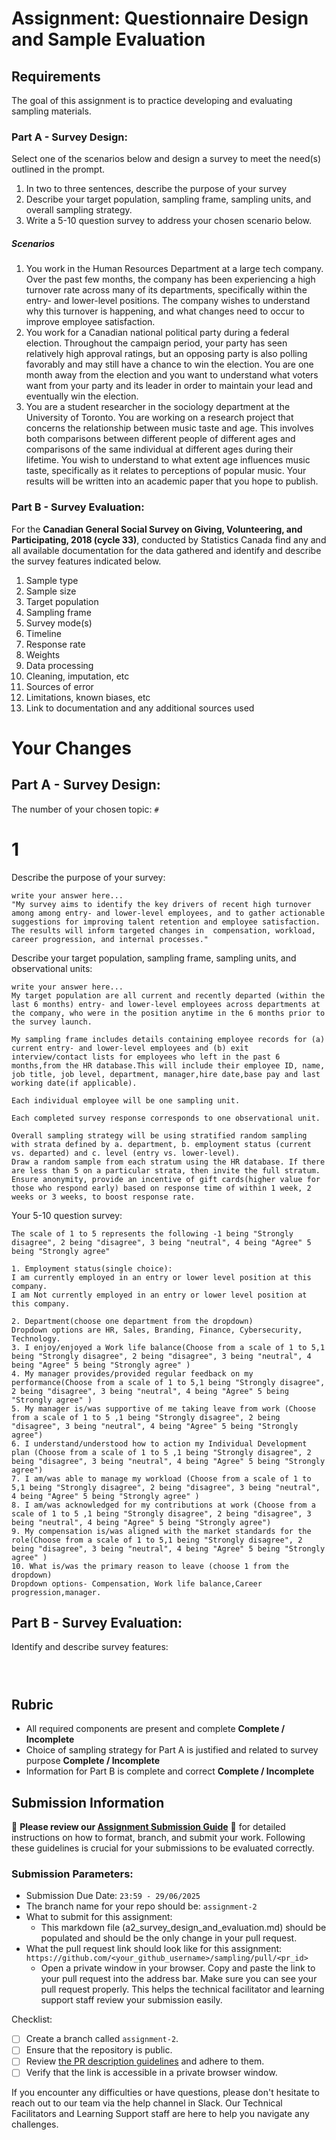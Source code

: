 # Assignment: Questionnaire Design and Sample Evaluation

## Requirements

The goal of this assignment is to practice developing and evaluating sampling materials.

### Part A - Survey Design:

Select one of the scenarios below and design a survey to meet the need(s) outlined in the prompt.

1.	In two to three sentences, describe the purpose of your survey
2.	Describe your target population, sampling frame, sampling units, and overall sampling strategy.
3.	Write a 5-10 question survey to address your chosen scenario below.

##### Scenarios
1.	You work in the Human Resources Department at a large tech company. Over the past few months, the company has been experiencing a high turnover rate across many of its departments, specifically within the entry- and lower-level positions. The company wishes to understand why this turnover is happening, and what changes need to occur to improve employee satisfaction.
2.	You work for a Canadian national political party during a federal election. Throughout the campaign period, your party has seen relatively high approval ratings, but an opposing party is also polling favorably and may still have a chance to win the election. You are one month away from the election and you want to understand what voters want from your party and its leader in order to maintain your lead and eventually win the election.
3.	You are a student researcher in the sociology department at the University of Toronto. You are working on a research project that concerns the relationship between music taste and age. This involves both comparisons between different people of different ages and comparisons of the same individual at different ages during their lifetime. You wish to understand to what extent age influences music taste, specifically as it relates to perceptions of popular music. Your results will be written into an academic paper that you hope to publish.

### Part B - Survey Evaluation:

For the **Canadian General Social Survey on Giving, Volunteering, and Participating, 2018 (cycle 33)**, conducted by Statistics Canada find any and all available documentation for the data gathered and identify and describe the survey features indicated below.

1. Sample type
2. Sample size
3. Target population
4. Sampling frame
5. Survey mode(s) 
6. Timeline
7. Response rate
8. Weights
9. Data processing
10. Cleaning, imputation, etc
11. Sources of error
12. Limitations, known biases, etc
13. Link to documentation and any additional sources used


# Your Changes

## Part A - Survey Design: 

The number of your chosen topic: `#`
# 1

Describe the purpose of your survey:
```
write your answer here...
"My survey aims to identify the key drivers of recent high turnover among among entry- and lower-level employees, and to gather actionable suggestions for improving talent retention and employee satisfaction. The results will inform targeted changes in  compensation, workload, career progression, and internal processes."
```

Describe your target population, sampling frame, sampling units, and observational units:
```
write your answer here...
My target population are all current and recently departed (within the last 6 months) entry- and lower-level employees across departments at the company, who were in the position anytime in the 6 months prior to the survey launch.

My sampling frame includes details containing employee records for (a) current entry- and lower-level employees and (b) exit interview/contact lists for employees who left in the past 6 months,from the HR database.This will include their employee ID, name, job title, job level, department, manager,hire date,base pay and last working date(if applicable).

Each individual employee will be one sampling unit.

Each completed survey response corresponds to one observational unit.

Overall sampling strategy will be using stratified random sampling with strata defined by a. department, b. employment status (current vs. departed) and c. level (entry vs. lower-level). 
Draw a random sample from each stratum using the HR database. If there are less than 5 on a particular strata, then invite the full stratum. Ensure anonymity, provide an incentive of gift cards(higher value for those who respond early) based on response time of within 1 week, 2 weeks or 3 weeks, to boost response rate. 

```

Your 5-10 question survey:
```Instructions to respondents - The survey has 10 questions and will take 5 -6 minutes. The aim is to improve the overall workplace culture and improve internal processes. Your responses are anonymous and no personal questions will be asked. If you are no longer associated with the company, please answer based on your last job title as on your date of resignation.
The scale of 1 to 5 represents the following -1 being "Strongly disagree", 2 being "disagree", 3 being "neutral", 4 being "Agree" 5 being "Strongly agree" 

1. Employment status(single choice): 
I am currently employed in an entry or lower level position at this company.
I am Not currently employed in an entry or lower level position at this company.

2. Department(choose one department from the dropdown)
Dropdown options are HR, Sales, Branding, Finance, Cybersecurity, Technology.
3. I enjoy/enjoyed a Work life balance(Choose from a scale of 1 to 5,1 being "Strongly disagree", 2 being "disagree", 3 being "neutral", 4 being "Agree" 5 being "Strongly agree" )
4. My manager provides/provided regular feedback on my performance(Choose from a scale of 1 to 5,1 being "Strongly disagree", 2 being "disagree", 3 being "neutral", 4 being "Agree" 5 being "Strongly agree" )
5. My manager is/was supportive of me taking leave from work (Choose from a scale of 1 to 5 ,1 being "Strongly disagree", 2 being "disagree", 3 being "neutral", 4 being "Agree" 5 being "Strongly agree")
6. I understand/understood how to action my Individual Development plan (Choose from a scale of 1 to 5 ,1 being "Strongly disagree", 2 being "disagree", 3 being "neutral", 4 being "Agree" 5 being "Strongly agree")
7. I am/was able to manage my workload (Choose from a scale of 1 to 5,1 being "Strongly disagree", 2 being "disagree", 3 being "neutral", 4 being "Agree" 5 being "Strongly agree" )
8. I am/was acknowledged for my contributions at work (Choose from a scale of 1 to 5 ,1 being "Strongly disagree", 2 being "disagree", 3 being "neutral", 4 being "Agree" 5 being "Strongly agree")
9. My compensation is/was aligned with the market standards for the role(Choose from a scale of 1 to 5,1 being "Strongly disagree", 2 being "disagree", 3 being "neutral", 4 being "Agree" 5 being "Strongly agree" )
10. What is/was the primary reason to leave (choose 1 from the dropdown)
Dropdown options- Compensation, Work life balance,Career progression,manager.
```

## Part B - Survey Evaluation:

Identify and describe survey features:

```



```

## Rubric

-	All required components are present and complete **Complete / Incomplete**
-	Choice of sampling strategy for Part A is justified and related to survey purpose **Complete / Incomplete**
-	Information for Part B is complete and correct **Complete / Incomplete**

## Submission Information

🚨 **Please review our [Assignment Submission Guide](https://github.com/UofT-DSI/onboarding/blob/main/onboarding_documents/submissions.md)** 🚨 for detailed instructions on how to format, branch, and submit your work. Following these guidelines is crucial for your submissions to be evaluated correctly.

### Submission Parameters:
* Submission Due Date: `23:59 - 29/06/2025`
* The branch name for your repo should be: `assignment-2`
* What to submit for this assignment:
    * This markdown file (a2_survey_design_and_evaluation.md) should be populated and should be the only change in your pull request.
* What the pull request link should look like for this assignment: `https://github.com/<your_github_username>/sampling/pull/<pr_id>`
    * Open a private window in your browser. Copy and paste the link to your pull request into the address bar. Make sure you can see your pull request properly. This helps the technical facilitator and learning support staff review your submission easily.

Checklist:
- [ ] Create a branch called `assignment-2`.
- [ ] Ensure that the repository is public.
- [ ] Review [the PR description guidelines](https://github.com/UofT-DSI/onboarding/blob/main/onboarding_documents/submissions.md#guidelines-for-pull-request-descriptions) and adhere to them.
- [ ] Verify that the link is accessible in a private browser window.

If you encounter any difficulties or have questions, please don't hesitate to reach out to our team via the help channel in Slack. Our Technical Facilitators and Learning Support staff are here to help you navigate any challenges.
